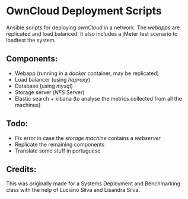 # OwnCloud Deployment Scripts
Ansible scripts for deploying _ownCloud_ in a network. The _webapps_ are replicated and load balanced. It also includes a jMeter test scenario to loadtest the system.

## Components:
- Webapp (running in a _docker_ container, may be replicated)
- Load balancer (using _haproxy_)
- Database (using _mysql_)
- Storage server (_NFS_ Server)
- Elastic search + kibana (to analyse the metrics collected from all the machines)

## Todo:
 - Fix error in case the _storage machine_ contains a _webserver_
 - Replicate the remaining components
 - Translate some stuff in portuguese 

## Credits:
This was originally made for a Systems Deployment and Benchmarking class with the help of Luciano Silva and Lisandra Silva.
